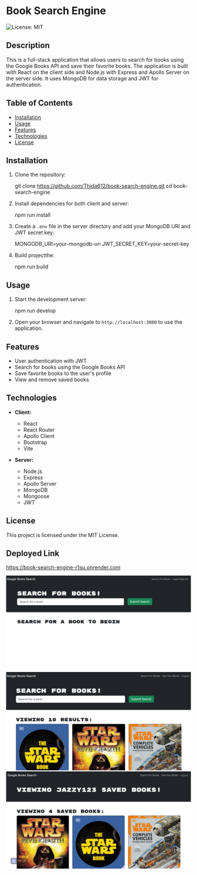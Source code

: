 #  Book Search Engine
![License: MIT](https://img.shields.io/badge/License-MIT-yellow.svg)

## Description

This is a full-stack application that allows users to search for books using the Google Books API and save their favorite books. The application is built with React on the client side and Node.js with Express and Apollo Server on the server side. It uses MongoDB for data storage and JWT for authentication.

## Table of Contents

- [Installation](#installation)
- [Usage](#usage)
- [Features](#features)
- [Technologies](#technologies)
- [License](#license)




## Installation

1. Clone the repository:
   
   git clone https://github.com/Thida612/book-search-engine.git
   cd book-search-engine
   

2. Install dependencies for both client and server:
   
   npm run install
   

3. Create a `.env` file in the server directory and add your MongoDB URI and JWT secret key:
   
   MONGODB_URI=your-mongodb-uri
   JWT_SECRET_KEY=your-secret-key
   

4. Build  projectthe:
   
   npm run build
   

## Usage

1. Start the development server:
   
   npm run develop
   

2. Open your browser and navigate to `http://localhost:3000` to use the application.

## Features

- User authentication with JWT
- Search for books using the Google Books API
- Save favorite books to the user's profile
- View and remove saved books

## Technologies

- **Client:**
  - React
  - React Router
  - Apollo Client
  - Bootstrap
  - Vite

- **Server:**
  - Node.js
  - Express
  - Apollo Server
  - MongoDB
  - Mongoose
  - JWT


## License

This project is licensed under the MIT License.

## Deployed Link 
https://book-search-engine-r1su.onrender.com

![Book Search Engine](./client/public/screenshot1.png)
![Book Search Engine](./client/public/screenshot2.png)
![Book Search Engine](./client/public/screenshot3.png)


